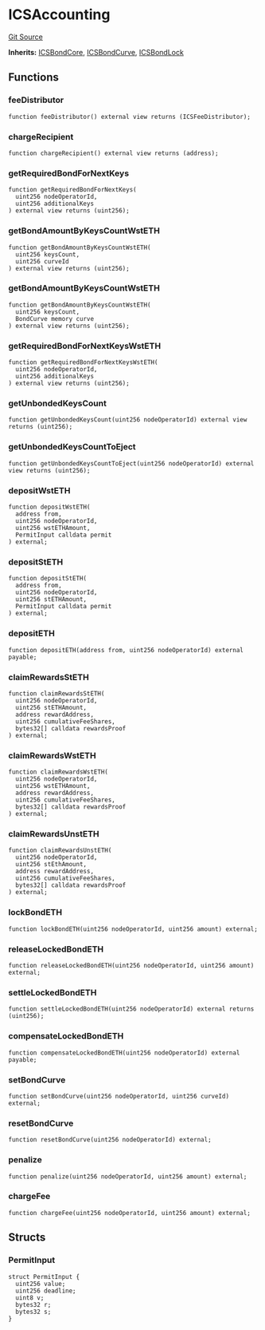 # ICSAccounting

[Git Source](https://github.com/lidofinance/community-staking-module/blob/ef5c94eed5211bf6c350512cf569895da670f26c/src/interfaces/ICSAccounting.sol)

**Inherits:**
[ICSBondCore](/src/interfaces/ICSBondCore.sol/interface.ICSBondCore.md), [ICSBondCurve](/src/interfaces/ICSBondCurve.sol/interface.ICSBondCurve.md), [ICSBondLock](/src/interfaces/ICSBondLock.sol/interface.ICSBondLock.md)

## Functions

### feeDistributor

```solidity
function feeDistributor() external view returns (ICSFeeDistributor);
```

### chargeRecipient

```solidity
function chargeRecipient() external view returns (address);
```

### getRequiredBondForNextKeys

```solidity
function getRequiredBondForNextKeys(
  uint256 nodeOperatorId,
  uint256 additionalKeys
) external view returns (uint256);
```

### getBondAmountByKeysCountWstETH

```solidity
function getBondAmountByKeysCountWstETH(
  uint256 keysCount,
  uint256 curveId
) external view returns (uint256);
```

### getBondAmountByKeysCountWstETH

```solidity
function getBondAmountByKeysCountWstETH(
  uint256 keysCount,
  BondCurve memory curve
) external view returns (uint256);
```

### getRequiredBondForNextKeysWstETH

```solidity
function getRequiredBondForNextKeysWstETH(
  uint256 nodeOperatorId,
  uint256 additionalKeys
) external view returns (uint256);
```

### getUnbondedKeysCount

```solidity
function getUnbondedKeysCount(uint256 nodeOperatorId) external view returns (uint256);
```

### getUnbondedKeysCountToEject

```solidity
function getUnbondedKeysCountToEject(uint256 nodeOperatorId) external view returns (uint256);
```

### depositWstETH

```solidity
function depositWstETH(
  address from,
  uint256 nodeOperatorId,
  uint256 wstETHAmount,
  PermitInput calldata permit
) external;
```

### depositStETH

```solidity
function depositStETH(
  address from,
  uint256 nodeOperatorId,
  uint256 stETHAmount,
  PermitInput calldata permit
) external;
```

### depositETH

```solidity
function depositETH(address from, uint256 nodeOperatorId) external payable;
```

### claimRewardsStETH

```solidity
function claimRewardsStETH(
  uint256 nodeOperatorId,
  uint256 stETHAmount,
  address rewardAddress,
  uint256 cumulativeFeeShares,
  bytes32[] calldata rewardsProof
) external;
```

### claimRewardsWstETH

```solidity
function claimRewardsWstETH(
  uint256 nodeOperatorId,
  uint256 wstETHAmount,
  address rewardAddress,
  uint256 cumulativeFeeShares,
  bytes32[] calldata rewardsProof
) external;
```

### claimRewardsUnstETH

```solidity
function claimRewardsUnstETH(
  uint256 nodeOperatorId,
  uint256 stEthAmount,
  address rewardAddress,
  uint256 cumulativeFeeShares,
  bytes32[] calldata rewardsProof
) external;
```

### lockBondETH

```solidity
function lockBondETH(uint256 nodeOperatorId, uint256 amount) external;
```

### releaseLockedBondETH

```solidity
function releaseLockedBondETH(uint256 nodeOperatorId, uint256 amount) external;
```

### settleLockedBondETH

```solidity
function settleLockedBondETH(uint256 nodeOperatorId) external returns (uint256);
```

### compensateLockedBondETH

```solidity
function compensateLockedBondETH(uint256 nodeOperatorId) external payable;
```

### setBondCurve

```solidity
function setBondCurve(uint256 nodeOperatorId, uint256 curveId) external;
```

### resetBondCurve

```solidity
function resetBondCurve(uint256 nodeOperatorId) external;
```

### penalize

```solidity
function penalize(uint256 nodeOperatorId, uint256 amount) external;
```

### chargeFee

```solidity
function chargeFee(uint256 nodeOperatorId, uint256 amount) external;
```

## Structs

### PermitInput

```solidity
struct PermitInput {
  uint256 value;
  uint256 deadline;
  uint8 v;
  bytes32 r;
  bytes32 s;
}
```
